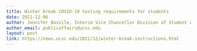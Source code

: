 ```yaml
---
title: Winter break COVID-19 testing requirements for students
date: 2021-12-06
author: Jennifer Baszile, Interim Vice Chancellor Division of Student Affairs and Success; Peter F. Biehl, Vice Provost and Dean Division of Graduate Studies
author_email: publicaffairs@ucsc.edu
layout: post
link: https://news.ucsc.edu/2021/12/winter-break-instructions.html
---
```

